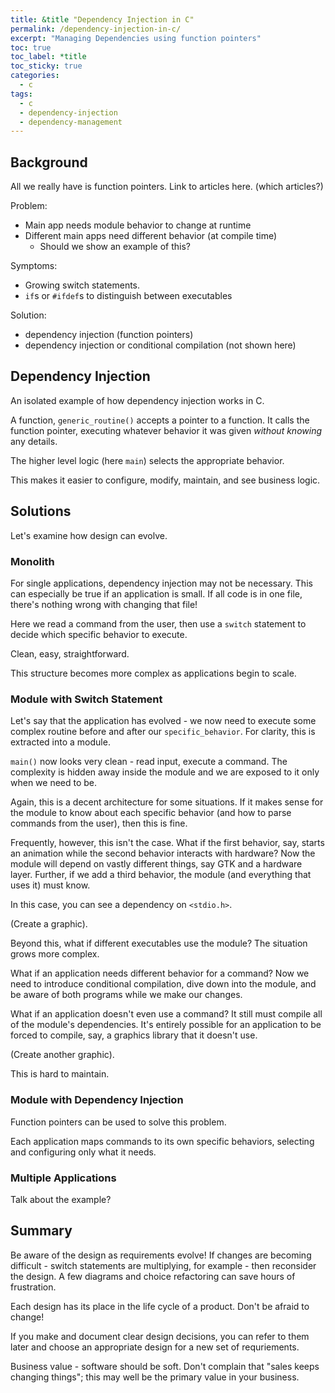 ```yaml
---
title: &title "Dependency Injection in C"
permalink: /dependency-injection-in-c/
excerpt: "Managing Dependencies using function pointers"
toc: true
toc_label: *title
toc_sticky: true
categories:
  - c
tags:
  - c
  - dependency-injection
  - dependency-management
---
```


## Background

All we really have is function pointers.
Link to articles here. (which articles?)

Problem:

  * Main app needs module behavior to change at runtime
  * Different main apps need different behavior (at compile time)
    - Should we show an example of this?

Symptoms:
  * Growing switch statements.
  * `if`s or `#ifdef`s to distinguish between executables

Solution:
  * dependency injection (function pointers)
  * dependency injection or conditional compilation (not shown here)


## Dependency Injection

An isolated example of how dependency injection works in C.

A function, `generic_routine()` accepts a pointer to a function.
It calls the function pointer, executing whatever behavior it was given
*without knowing* any details.

The higher level logic (here `main`) selects the appropriate behavior.

This makes it easier to configure, modify, maintain, and see business logic.


## Solutions

Let's examine how design can evolve.


### Monolith

For single applications, dependency injection may not be necessary. This can
especially be true if an application is small. If all code is in one file,
there's nothing wrong with changing that file!

Here we read a command from the user, then use a `switch` statement to
decide which specific behavior to execute.

Clean, easy, straightforward.

This structure becomes more complex as applications begin to scale.


### Module with Switch Statement

Let's say that the application has evolved - we now need to execute some
complex routine before and after our `specific_behavior`. For clarity, this
is extracted into a module.

`main()` now looks very clean - read input, execute a command. The complexity
is hidden away inside the module and we are exposed to it only when we need to be.

Again, this is a decent architecture for some situations. If it makes sense for
the module to know about each specific behavior (and how to parse commands
from the user), then this is fine.

Frequently, however, this isn't the case. What if the first behavior, say,
starts an animation while the second behavior interacts with hardware? Now the
module will depend on vastly different things, say GTK and a hardware layer.
Further, if we add a third behavior, the module (and everything that uses it)
must know.

In this case, you can see a dependency on `<stdio.h>`.

(Create a graphic).

Beyond this, what if different executables use the module? The situation grows more complex.

What if an application needs different behavior for a command? Now we need to
introduce conditional compilation, dive down into the module, and be aware of
both programs while we make our changes.

What if an application doesn't even use a command? It still must compile all of
the module's dependencies. It's entirely possible for an application to be forced
to compile, say, a graphics library that it doesn't use.

(Create another graphic).

This is hard to maintain.

### Module with Dependency Injection

Function pointers can be used to solve this problem.

Each application maps commands to its own specific behaviors, selecting and
configuring only what it needs.


### Multiple Applications

Talk about the example?


## Summary

Be aware of the design as requirements evolve!
If changes are becoming difficult - switch statements are multiplying, for example -
then reconsider the design. A few diagrams and choice refactoring can save
hours of frustration.

Each design has its place in the life cycle of a product. Don't be afraid to change!

If you make and document clear design decisions, you can refer to them later
and choose an appropriate design for a new set of requriements.

Business value - software should be soft. Don't complain that "sales keeps changing
things"; this may well be the primary value in your business.
